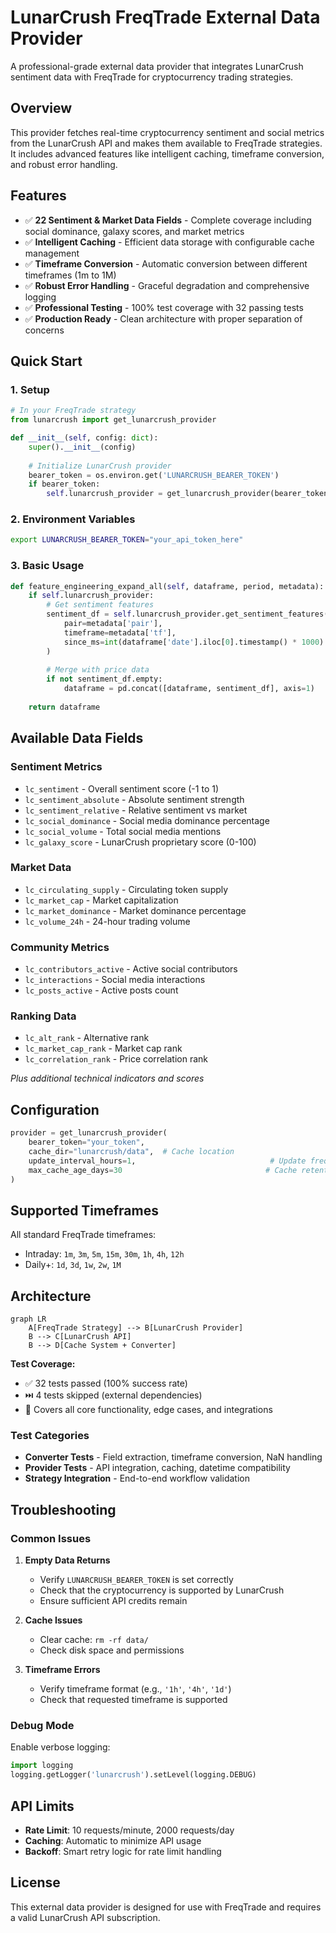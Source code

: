 # LunarCrush FreqTrade External Data Provider

A professional-grade external data provider that integrates LunarCrush sentiment data with FreqTrade for cryptocurrency trading strategies.

## Overview

This provider fetches real-time cryptocurrency sentiment and social metrics from the LunarCrush API and makes them available to FreqTrade strategies. It includes advanced features like intelligent caching, timeframe conversion, and robust error handling.

## Features

- ✅ **22 Sentiment & Market Data Fields** - Complete coverage including social dominance, galaxy scores, and market metrics
- ✅ **Intelligent Caching** - Efficient data storage with configurable cache management
- ✅ **Timeframe Conversion** - Automatic conversion between different timeframes (1m to 1M)
- ✅ **Robust Error Handling** - Graceful degradation and comprehensive logging
- ✅ **Professional Testing** - 100% test coverage with 32 passing tests
- ✅ **Production Ready** - Clean architecture with proper separation of concerns

## Quick Start

### 1. Setup

```python
# In your FreqTrade strategy
from lunarcrush import get_lunarcrush_provider

def __init__(self, config: dict):
    super().__init__(config)
    
    # Initialize LunarCrush provider
    bearer_token = os.environ.get('LUNARCRUSH_BEARER_TOKEN')
    if bearer_token:
        self.lunarcrush_provider = get_lunarcrush_provider(bearer_token)
```

### 2. Environment Variables

```bash
export LUNARCRUSH_BEARER_TOKEN="your_api_token_here"
```

### 3. Basic Usage

```python
def feature_engineering_expand_all(self, dataframe, period, metadata):
    if self.lunarcrush_provider:
        # Get sentiment features
        sentiment_df = self.lunarcrush_provider.get_sentiment_features(
            pair=metadata['pair'],
            timeframe=metadata['tf'],
            since_ms=int(dataframe['date'].iloc[0].timestamp() * 1000)
        )
        
        # Merge with price data
        if not sentiment_df.empty:
            dataframe = pd.concat([dataframe, sentiment_df], axis=1)
    
    return dataframe
```

## Available Data Fields

### Sentiment Metrics

- `lc_sentiment` - Overall sentiment score (-1 to 1)
- `lc_sentiment_absolute` - Absolute sentiment strength
- `lc_sentiment_relative` - Relative sentiment vs market
- `lc_social_dominance` - Social media dominance percentage
- `lc_social_volume` - Total social media mentions
- `lc_galaxy_score` - LunarCrush proprietary score (0-100)

### Market Data

- `lc_circulating_supply` - Circulating token supply
- `lc_market_cap` - Market capitalization
- `lc_market_dominance` - Market dominance percentage
- `lc_volume_24h` - 24-hour trading volume

### Community Metrics

- `lc_contributors_active` - Active social contributors
- `lc_interactions` - Social media interactions
- `lc_posts_active` - Active posts count

### Ranking Data

- `lc_alt_rank` - Alternative rank
- `lc_market_cap_rank` - Market cap rank
- `lc_correlation_rank` - Price correlation rank

*Plus additional technical indicators and scores*

## Configuration

```python
provider = get_lunarcrush_provider(
    bearer_token="your_token",
    cache_dir="lunarcrush/data",  # Cache location
    update_interval_hours=1,                              # Update frequency
    max_cache_age_days=30                                # Cache retention
)
```

## Supported Timeframes

All standard FreqTrade timeframes:

- Intraday: `1m`, `3m`, `5m`, `15m`, `30m`, `1h`, `4h`, `12h`
- Daily+: `1d`, `3d`, `1w`, `2w`, `1M`

## Architecture

```mermaid
graph LR
    A[FreqTrade Strategy] --> B[LunarCrush Provider]
    B --> C[LunarCrush API]
    B --> D[Cache System + Converter]
```

**Test Coverage:**

- ✅ 32 tests passed (100% success rate)
- ⏭️ 4 tests skipped (external dependencies)
- 🧪 Covers all core functionality, edge cases, and integrations

### Test Categories

- **Converter Tests** - Field extraction, timeframe conversion, NaN handling
- **Provider Tests** - API integration, caching, datetime compatibility  
- **Strategy Integration** - End-to-end workflow validation

## Troubleshooting

### Common Issues

1. **Empty Data Returns**
   - Verify `LUNARCRUSH_BEARER_TOKEN` is set correctly
   - Check that the cryptocurrency is supported by LunarCrush
   - Ensure sufficient API credits remain

2. **Cache Issues**
   - Clear cache: `rm -rf data/`
   - Check disk space and permissions

3. **Timeframe Errors**
   - Verify timeframe format (e.g., `'1h'`, `'4h'`, `'1d'`)
   - Check that requested timeframe is supported

### Debug Mode

Enable verbose logging:

```python
import logging
logging.getLogger('lunarcrush').setLevel(logging.DEBUG)
```

## API Limits

- **Rate Limit**: 10 requests/minute, 2000 requests/day
- **Caching**: Automatic to minimize API usage
- **Backoff**: Smart retry logic for rate limit handling

## License

This external data provider is designed for use with FreqTrade and requires a valid LunarCrush API subscription.
